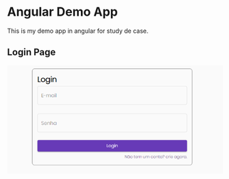 # Angular Demo App

This is my demo app in angular for study de case.

## Login Page
![Login page](/doc/images/login.png)
